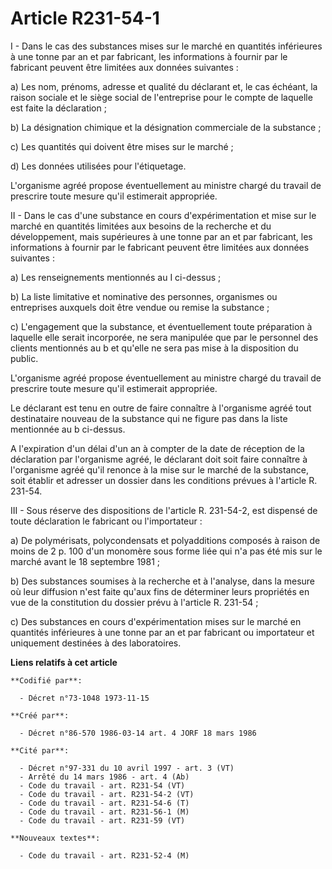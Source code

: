 # Article R231-54-1

I - Dans le cas des substances mises sur le marché en quantités inférieures à une tonne par an et par fabricant, les
informations à fournir par le fabricant peuvent être limitées aux données suivantes :

a) Les nom, prénoms, adresse et qualité du déclarant et, le cas échéant, la raison sociale et le siège social de l'entreprise
pour le compte de laquelle est faite la déclaration ;

b) La désignation chimique et la désignation commerciale de la substance ;

c) Les quantités qui doivent être mises sur le marché ;

d) Les données utilisées pour l'étiquetage.

L'organisme agréé propose éventuellement au ministre chargé du travail de prescrire toute mesure qu'il estimerait appropriée.

II - Dans le cas d'une substance en cours d'expérimentation et mise sur le marché en quantités limitées aux besoins de la
recherche et du développement, mais supérieures à une tonne par an et par fabricant, les informations à fournir par le
fabricant peuvent être limitées aux données suivantes :

a) Les renseignements mentionnés au I ci-dessus ;

b) La liste limitative et nominative des personnes, organismes ou entreprises auxquels doit être vendue ou remise la
substance ;

c) L'engagement que la substance, et éventuellement toute préparation à laquelle elle serait incorporée, ne sera manipulée
que par le personnel des clients mentionnés au b et qu'elle ne sera pas mise à la disposition du public.

L'organisme agréé propose éventuellement au ministre chargé du travail de prescrire toute mesure qu'il estimerait appropriée.

Le déclarant est tenu en outre de faire connaître à l'organisme agréé tout destinataire nouveau de la substance qui ne figure
pas dans la liste mentionnée au b ci-dessus.

A l'expiration d'un délai d'un an à compter de la date de réception de la déclaration par l'organisme agréé, le déclarant
doit soit faire connaître à l'organisme agréé qu'il renonce à la mise sur le marché de la substance, soit établir et adresser
un dossier dans les conditions prévues à l'article R. 231-54.

III - Sous réserve des dispositions de l'article R. 231-54-2, est dispensé de toute déclaration le fabricant ou
l'importateur :

a) De polymérisats, polycondensats et polyadditions composés à raison de moins de 2 p. 100 d'un monomère sous forme liée qui
n'a pas été mis sur le marché avant le 18 septembre 1981 ;

b) Des substances soumises à la recherche et à l'analyse, dans la mesure où leur diffusion n'est faite qu'aux fins de
déterminer leurs propriétés en vue de la constitution du dossier prévu à l'article R. 231-54 ;

c) Des substances en cours d'expérimentation mises sur le marché en quantités inférieures à une tonne par an et par fabricant
ou importateur et uniquement destinées à des laboratoires.

**Liens relatifs à cet article**

	**Codifié par**:

	  - Décret n°73-1048 1973-11-15

	**Créé par**:

	  - Décret n°86-570 1986-03-14 art. 4 JORF 18 mars 1986

	**Cité par**:

	  - Décret n°97-331 du 10 avril 1997 - art. 3 (VT)
	  - Arrêté du 14 mars 1986 - art. 4 (Ab)
	  - Code du travail - art. R231-54 (VT)
	  - Code du travail - art. R231-54-2 (VT)
	  - Code du travail - art. R231-54-6 (T)
	  - Code du travail - art. R231-56-1 (M)
	  - Code du travail - art. R231-59 (VT)

	**Nouveaux textes**:

	  - Code du travail - art. R231-52-4 (M)
